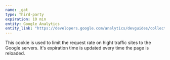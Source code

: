 ```yaml
---
name: _gat
type: Third-party
expiration: 10 min
entity: Google Analytics
entity_link: "https://developers.google.com/analytics/devguides/collection/analyticsjs/cookie-usage"
---
```

This cookie is used to limit the request rate on hight traffic sites to the Google servers. It's expiration time is updated every time the page is reloaded.
